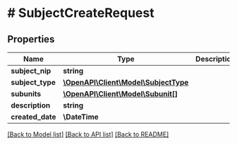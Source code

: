 # # SubjectCreateRequest

## Properties

Name | Type | Description | Notes
------------ | ------------- | ------------- | -------------
**subject_nip** | **string** |  | [optional]
**subject_type** | [**\OpenAPI\Client\Model\SubjectType**](SubjectType.md) |  | [optional]
**subunits** | [**\OpenAPI\Client\Model\Subunit[]**](Subunit.md) |  | [optional]
**description** | **string** |  | [optional]
**created_date** | **\DateTime** |  | [optional]

[[Back to Model list]](../../README.md#models) [[Back to API list]](../../README.md#endpoints) [[Back to README]](../../README.md)
